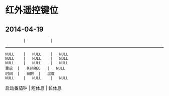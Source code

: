 # 红外遥控键位 #
## 2014-04-19 ##
			|			|			
----------------------------------
	NULL	|	NULL	|	NULL	
	NULL	|	NULL	|	NULL	
	NULL	|	NULL	|	NULL	
	重启	|	关闭REG	|	NULL	
	时间	|	日期	|	温度	
	NULL	|	NULL	|	NULL	
启动番茄钟	|	短休息	|	长休息	


